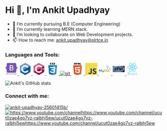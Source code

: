 <h1>Hi 👋, I'm Ankit Upadhyay</h1>

- 🔭 I’m currently pursuing B.E (Computer Engineering)
- 🌱 I’m currently learning MERN stack.
- 👯 I’m looking to collaborate on Web Development projects.
- 📫 How to reach me:  <ankit.upadhyay@slrtce.in>

<h3 align="left">Languages and Tools:</h3>
<p align="left"> <a href="https://getbootstrap.com" target="_blank"> <img src="https://raw.githubusercontent.com/devicons/devicon/master/icons/bootstrap/bootstrap-plain-wordmark.svg" alt="bootstrap" width="40" height="40"/> </a> <a href="https://www.cprogramming.com/" target="_blank"> <img src="https://raw.githubusercontent.com/devicons/devicon/master/icons/c/c-original.svg" alt="c" width="40" height="40"/> </a> <a href="https://www.w3schools.com/cpp/" target="_blank"> <img src="https://raw.githubusercontent.com/devicons/devicon/master/icons/cplusplus/cplusplus-original.svg" alt="cplusplus" width="40" height="40"/> </a> <a href="https://www.w3schools.com/css/" target="_blank"> <img src="https://raw.githubusercontent.com/devicons/devicon/master/icons/css3/css3-original-wordmark.svg" alt="css3" width="40" height="40"/> </a> <a href="https://git-scm.com/" target="_blank"> <img src="https://www.vectorlogo.zone/logos/git-scm/git-scm-icon.svg" alt="git" width="40" height="40"/> </a> <a href="https://www.w3.org/html/" target="_blank"> <img src="https://raw.githubusercontent.com/devicons/devicon/master/icons/html5/html5-original-wordmark.svg" alt="html5" width="40" height="40"/> </a> <a href="https://developer.mozilla.org/en-US/docs/Web/JavaScript" target="_blank"> <img src="https://raw.githubusercontent.com/devicons/devicon/master/icons/javascript/javascript-original.svg" alt="javascript" width="40" height="40"/> </a> <a href="https://www.mysql.com/" target="_blank"> <img src="https://raw.githubusercontent.com/devicons/devicon/master/icons/mysql/mysql-original-wordmark.svg" alt="mysql" width="40" height="40"/> </a> <a href="https://www.php.net" target="_blank"> <img src="https://raw.githubusercontent.com/devicons/devicon/master/icons/php/php-original.svg" alt="php" width="40" height="40"/> </a> <a href="https://reactjs.org/" target="_blank"> <img src="https://raw.githubusercontent.com/devicons/devicon/master/icons/react/react-original-wordmark.svg" alt="react" width="40" height="40"/> </a> </p>


![Ankit's GitHub stats](https://github-readme-stats.vercel.app/api?username=Ankkkitt&count_private=true&show_icons=true&theme=radical)


<h3 align="left">Connect with me:</h3>
<p align="left">
<a href="https://linkedin.com/in/ankit-upadhyay-25601415b/" target="blank"><img align="center" src="https://raw.githubusercontent.com/rahuldkjain/github-profile-readme-generator/master/src/images/icons/Social/linked-in-alt.svg" alt="ankit-upadhyay-25601415b/" height="30" width="40" /></a>
<a href="https://www.youtube.com/c/https://www.youtube.com/channelhttps://www.youtube.com/channel/ucut0zae4go7vz-ralbhj5ew/ucut0zae4go7vz-ralbhj5ewhttps://www.youtube.com/channel/ucut0zae4go7vz-ralbhj5ew" target="blank"><img align="center" src="https://raw.githubusercontent.com/rahuldkjain/github-profile-readme-generator/master/src/images/icons/Social/youtube.svg" alt="https://www.youtube.com/channelhttps://www.youtube.com/channel/ucut0zae4go7vz-ralbhj5ew/ucut0zae4go7vz-ralbhj5ewhttps://www.youtube.com/channel/ucut0zae4go7vz-ralbhj5ew" height="30" width="40" /></a>
</p>


